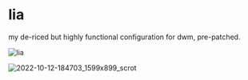 # lia
my de-riced but highly functional configuration for dwm, pre-patched.

![lia](https://user-images.githubusercontent.com/90430427/195224865-6ca3700a-d11b-4bec-a540-0c90afac712b.jpg)

![2022-10-12-184703_1599x899_scrot](https://user-images.githubusercontent.com/90430427/195462004-564b0de7-d167-4181-9bbc-6d2ac7e059ff.png)

